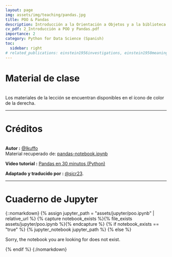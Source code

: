 ```yaml
---
layout: page
img: assets/img/teaching/pandas.jpg
title: POO & Pandas
description: Introducción a la Orientación a Objetos y a la biblioteca Pandas
cv_pdf: 2_Introducción a POO y Pandas.pdf
importance: 2
category: Python for Data Science (Spanish)
toc:
  sidebar: right
# related_publications: einstein1956investigations, einstein1950meaning
---
```


# Material de clase

\
Los materiales de la lección se encuentran disponibles en el ícono de color de la derecha.

---

# Créditos

\
**Autor :** [@Ikuffo](https://github.com/lkuffo)  
Material recuperado de: [pandas-notebook.ipynb](https://github.com/lkuffo/leonardo-youtube/blob/master/Machine%20Learning/Pandas/pandas-notebook.ipynb)

**Vídeo tutorial :** [Pandas en 30 minutos (Python)](https://www.youtube.com/watch?v=8ASjvOIyyl8)

**Adaptado y traducido por :** [@sjcr23](https://github.com/sjcr23).

---

# Cuaderno de Jupyter

{::nomarkdown}
{% assign jupyter_path = "assets/jupyter/poo.ipynb" | relative_url %}
{% capture notebook_exists %}{% file_exists assets/jupyter/poo.ipynb %}{% endcapture %}
{% if notebook_exists == "true" %}
    {% jupyter_notebook jupyter_path %}
{% else %}
    <p>Sorry, the notebook you are looking for does not exist.</p>
{% endif %}
{:/nomarkdown}
